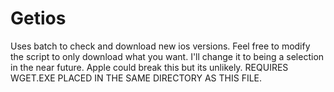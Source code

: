 # Getios
Uses batch to check and download new ios versions.
Feel free to modify the script to only download what you want.  I'll change it to being a selection in the near future.  Apple could break this but its unlikely.
REQUIRES WGET.EXE PLACED IN THE SAME DIRECTORY AS THIS FILE.

